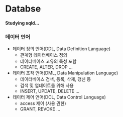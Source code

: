 # Databse
#### Studying sqld...
### 데이터 언어
* 데이터 정의 언어(DDL, Data Definition Language)
  * 관계형 데이터베이스 정의
  * 데이터베이스 고유의 특성 포함
  * CREATE, ALTER, DROP ...
* 데이터 조작 언어(DML, Data Manipulation Language)
  * 데이터베이스 검색, 등록, 삭제, 갱신 등
  * 검색 및 업데이트를 위해 사용
  * INSERT, UPDATE, DELETE ...
* 데이터 제어 언어(DCL, Data Control Language)
  * access 제어 (사용 권한)
  * GRANT, REVOKE ...
